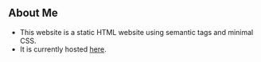 ## About Me 

* This website is a static HTML website using semantic tags and minimal CSS. 
* It is currently hosted [here](https://nicholasrokosz.github.io/prework-about-me/).
